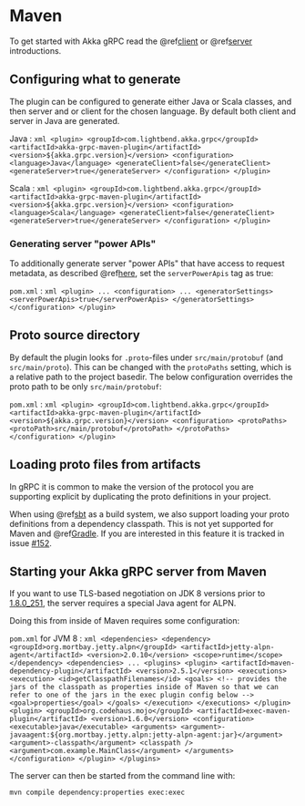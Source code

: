 # Maven

To get started with Akka gRPC read the @ref[client](../client/index.md) or @ref[server](../server/index.md) introductions.

## Configuring what to generate

The plugin can be configured to generate either Java or Scala classes, and then server and or client for the chosen language.
By default both client and server in Java are generated.

Java
:   ```xml
    <plugin>
        <groupId>com.lightbend.akka.grpc</groupId>
        <artifactId>akka-grpc-maven-plugin</artifactId>
        <version>${akka.grpc.version}</version>
        <configuration>
          <language>Java</language>
          <generateClient>false</generateClient>
          <generateServer>true</generateServer>
        </configuration>
    </plugin>
    ```

Scala
:   ```xml
    <plugin>
        <groupId>com.lightbend.akka.grpc</groupId>
        <artifactId>akka-grpc-maven-plugin</artifactId>
        <version>${akka.grpc.version}</version>
        <configuration>
          <language>Scala</language>
          <generateClient>false</generateClient>
          <generateServer>true</generateServer>
        </configuration>
    </plugin>
    ```

### Generating server "power APIs"

To additionally generate server "power APIs" that have access to request metadata, as described
@ref[here](../server/details.md#accessing-request-metadata), set the `serverPowerApis` tag as true:

`pom.xml`
:   ```xml
    <plugin>
        ...
        <configuration>
          ...
          <generatorSettings>
            <serverPowerApis>true</serverPowerApis>
          </generatorSettings>
        </configuration>
    </plugin>
    ```

## Proto source directory

By default the plugin looks for `.proto`-files under `src/main/protobuf` (and `src/main/proto`). This can be changed with the `protoPaths` setting,
which is a relative path to the project basedir. The below configuration overrides the proto path to be only `src/main/protobuf`:

`pom.xml`
:   ```xml
    <plugin>
        <groupId>com.lightbend.akka.grpc</groupId>
        <artifactId>akka-grpc-maven-plugin</artifactId>
        <version>${akka.grpc.version}</version>
        <configuration>
          <protoPaths>
            <protoPath>src/main/protobuf</protoPath>
          </protoPaths>
        </configuration>
    </plugin>
    ```

## Loading proto files from artifacts

In gRPC it is common to make the version of the protocol you are supporting
explicit by duplicating the proto definitions in your project.

When using @ref[sbt](sbt.md) as a build system, we also support loading your
proto definitions from a dependency classpath. This is not yet supported
for Maven and @ref[Gradle](gradle.md). If you are interested in this feature
it is tracked in issue [#152](https://github.com/akka/akka-grpc/issues/152).

## Starting your Akka gRPC server from Maven

If you want to use TLS-based negotiation on JDK 8 versions prior to
[1.8.0_251](https://www.oracle.com/technetwork/java/javase/8u251-relnotes-5972664.html),
the server requires a special Java agent for ALPN.

Doing this from inside of Maven requires some configuration:

`pom.xml` for JVM 8
:   ```xml
    <dependencies>
      <dependency>
        <groupId>org.mortbay.jetty.alpn</groupId>
        <artifactId>jetty-alpn-agent</artifactId>
        <version>2.0.10</version>
        <scope>runtime</scope>
      </dependency>
    <dependencies>
     ...
    <plugins>
      <plugin>
        <artifactId>maven-dependency-plugin</artifactId>
        <version>2.5.1</version>
        <executions>
          <execution>
            <id>getClasspathFilenames</id>
            <goals>
              <!-- provides the jars of the classpath as properties inside of Maven
                   so that we can refer to one of the jars in the exec plugin config below -->
              <goal>properties</goal>
            </goals>
          </execution>
        </executions>
      </plugin>
      <plugin>
        <groupId>org.codehaus.mojo</groupId>
        <artifactId>exec-maven-plugin</artifactId>
        <version>1.6.0</version>
        <configuration>
          <executable>java</executable>
          <arguments>
            <argument>-javaagent:${org.mortbay.jetty.alpn:jetty-alpn-agent:jar}</argument>
            <argument>-classpath</argument>
            <classpath />
            <argument>com.example.MainClass</argument>
          </arguments>
        </configuration>
      </plugin>
    </plugins>
    ```

The server can then be started from the command line with:

```
mvn compile dependency:properties exec:exec
```

